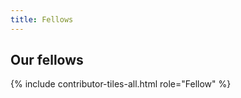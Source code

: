```yaml
---
title: Fellows
---
```


## Our fellows

{% include contributor-tiles-all.html role="Fellow" %}